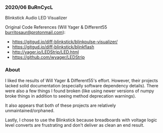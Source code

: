 ### 2020/06 BuRnCycL

Blinkstick Audio LED Visualizer

Original Code References (Will Yager & Different55 <burritosaur@protonmail.com>):
 - https://gitgud.io/diff-blinkstick/blinkpulse-visualizer/
 - https://gitgud.io/diff-blinkstick/blinkflash
 - http://yager.io/LEDStrip/LED.html
 - https://github.com/wyager/LEDStrip

### About

I liked the results of Will Yager & Different55's effort. However, their projects lacked solid documentation (especially software dependency details). 
There were also a few things I found broken (like using newer versions of numpy broke things in addition to seeing method deprecation warnings).

It also appears that both of these projects are relatively unmaintained/orphaned.

Lastly, I chose to use the Blinkstick because breadboards with voltage logic level converts are frustrating and don't deliver as clean an end result.  

